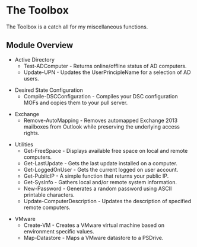 # The Toolbox

The Toolbox is a catch all for my miscellaneous functions.

## Module Overview

* Active Directory
  - Test-ADComputer - Returns online/offline status of AD computers.
  - Update-UPN - Updates the UserPrincipleName for a selection of AD users.
+ Desired State Configuration
  - Compile-DSCConfiguration - Compiles your DSC configuration MOFs and copies them to your pull server.
- Exchange
  - Remove-AutoMapping - Removes automapped Exchange 2013 mailboxes from Outlook while preserving the underlying access rights.
* Utilities
  - Get-FreeSpace - Displays available free space on local and remote computers.
  - Get-LastUpdate - Gets the last update installed on a computer.
  - Get-LoggedOnUser - Gets the current logged on user account.
  - Get-PublicIP - A simple function that returns your public IP.
  - Get-SysInfo - Gathers local and/or remote system information.
  - New-Password - Generates a random password using ASCII printable characters.
  - Update-ComputerDescription - Updates the description of specified remote computers.
+ VMware
  - Create-VM - Creates a VMware virtual machine based on environment specific values.
  - Map-Datastore - Maps a VMware datastore to a PSDrive.